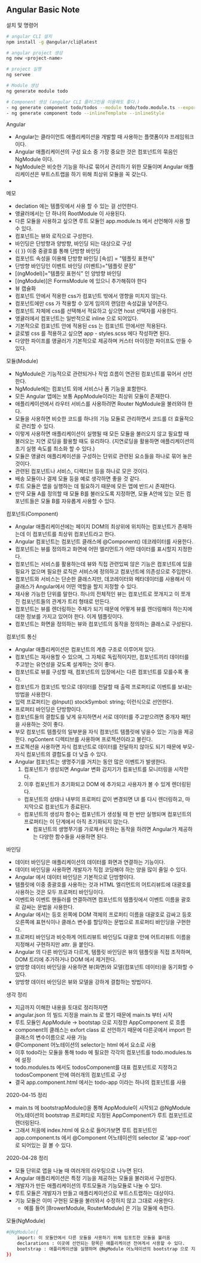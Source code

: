 ## Angular Basic Note
설치 및 명령어
```bash
# angular CLI 설치
npm install -g @angular/cli@latest

# angular project 생성
ng new <project-name>

# project 실행
ng servee

# Module 생성
ng generate module todo

# Component 생성 (angular CLI 플러그인을 이용해도 좋다.)
- ng generate component todo/todos --module todo/todo.module.ts --export
- ng generate component todo --inlineTemplate --inlineStyle
```

Angular
- Angular는 클라이언트 애플리케이션을 개발할 때 사용하는 플랫폼이자 프레임워크이다.
- Angular 애플리케이션의 구성 요소 중 가장 중요한 것은 컴포넌트의 묶음인 NgModule 이다.
- NgModule은 비슷한 기능을 하나로 묶어서 관리하기 위한 모듈이며 Angular 애플리케이션은 부트스트랩을 하기 위해 최상위 모듈을 꼭 갖는다.
- 

메모
- declation 에는 템플릿에서 사용 할 수 있는 걸 선언한다.
- 앵귤러에서는 단 하나의 RootModule 이 사용된다.
- 다른 모듈을 사용하고 싶으면 루트 모듈인 app.module.ts 에서 선언해야 사용 할 수 있다.
- 컴포넌트는 뷰와 로직으로 구성한다.
- 바인딩은 단방향과 양방향, 바인딩 되는 대상으로 구성
- {{ }} 이중 중괄호를 통해 단방향 바인딩
- 컴포넌트 속성을 이용해 단방향 바인딩 [속성] = "템플릿 표현식"
- 단방향 바인딩인 이벤트 바인딩 (이벤트)="템플릿 문장"
- [(ngModel)]="템플릿 표현식" 인 양방향 바인딩 
- [(ngModule)]은 FormsModule 에 있으니 추가해줘야 한다
- 뷰 캡슐화
- 컴포넌트 안에서 적용한 css가 컴포넌트 밖에서 영향을 미치지 않는다. 
- 컴포넌트에만 css 가 적용할 수 있게 임의의 랜덤한 속성값을 넣어준다. 
- 컴포넌트 자체에 css를 선택해서 적요하고 싶으면 host 선택자를 사용한다.
- 앵귤러에서 컴포넌트는 일반적으로 inline 으로 되어있다.
- 기본적으로 컴포넌트 안에 적용된 css 는 컴포넌트 안에서만 적용된다.
- 글로벌 css 를 적용하고 싶으면 app - styles.scss 에다 작성하면 된다.
- 다양한 파이프를 앵귤러가 기본적으로 제공하며 커스터 마이징한 파이프도 만들 수 있다.

모듈(Module)
- NgModule은 기능적으로 관련되거나 작업 흐름이 연관된 컴포넌트를 묶어서 선언한다. 
- NgModule에는 컴포넌트 외에 서비스나 폼 기능을 포함한다.
- 모든 Angular 앱에는 보통 AppModule이라는 최상위 모듈이 존재한다.
- 애플리케이션에서 라우터 서비스를 사용하려면 Router NgModule을 불러와야 한다.
- 모듈을 사용하면 비슷한 코드를 하나의 기능 모듈로 관리하면서 코드를 더 효율적으로 관리할 수 있다.
- 이렇게 사용하면 애플리케이션이 실행될 때 모든 모듈을 불러오지 않고 필요할 때 불러오는 지연 로딩을 활용할 때도 유리하다. (지연로딩을 활용하면 애플리케이션의 초기 실행 속도를 최소화 할 수 있다.)
- 모듈은 앵귤러 애플리케이션을 구성하는 단위로 관련된 요소들을 하나로 묶어 놓은 것이다.
- 관련된 컴포넌트나 서비스, 디렉티브 등을 하나로 모은 것이다.
- 배송 모듈이나 결제 모듈 등을 예로 생각하면 좋을 것 같다.
- 루트 모듈은 앱을 실행하는 데 필요하기 때문에 모든 앱에 반드시 존재한다.
- 만약 모듈 A를 정의할 때 모듈 B를 불러오도록 지정하면, 모듈 A안에 있는 모든 컴포넌트들은
  모듈 B를 자유롭게 사용할 수 있다. 

컴포넌트(Component)
- Angular 애플리케이션에는 페이지 DOM의 최상위에 위치하는 컴포넌트가 존재하는데 이 컴포넌트를 최상위 컴포넌트라고 한다.
- Angular 컴포넌트는 컴포넌트 클래스에 @Component() 데코레이터를 사용한다.
- 컴포넌트는 뷰를 정의하고 화면에 어떤 엘리먼트가 어떤 데이터를 표시할지 지정한다.
- 컴포넌트는 서비스를 활용하는데 뷰와 직접 관련있찌 않은 기능은 컴포넌트에 있을 필요가 없으며 필요한 로직은 서비스에 정의하고 컴포넌트에 의존성으로 주입한다.
- 컴포넌트와 서비스는 단순한 클래스지만, 데코레이터와 메타데이터를 사용해서 이 클래스가 Angular에서 어떤 역할을 할지 지정할 수 있다.
- 재사용 가능한 단위를 말한다. 하나의 전체적인 뷰는 컴포넌트로 쪼개지고 이 쪼개진 컴포넌트들의 관계가 트리 형태로 만든다.
- 컴포넌트는 뷰를 렌더링하는 주체가 되기 때문에 어떻게 뷰를 렌더링해야 하는지에 대한 정보를 가지고 있어야 한다. 이게 템플릿이다.
- 컴포넌트는 화면을 정의하는 뷰와 컴포넌트의 동작을 정의하는 클래스로 구성된다.

컴포넌트 통신
- Angular 애플리케이션은 컴포넌트의 계층 구조로 이루어져 있다.
- 컴포넌트는 재사용할 수 있으며, 그 자체로 독립적이지만, 컴포넌트끼리 데이터를 주고받는 유연성을 갖도록 설계하는 것이 좋다.
- 컴포넌트로 뷰를 구성할 때, 컴포넌트의 입장에서는 다른 컴포넌트를 모를수록 좋다.
- 컴포넌트가 컴포넌트 밖으로 데이터를 전달할 때 출력 프로퍼티로 이벤트를 보내는 방법을 사용한다.
- 입력 프로퍼티는 @Input() stockSymbol: string; 이런식으로 선언한다.
- 프로퍼티 바인딩은 단방향이다.
- 컴포넌트들의 결합도를 낮게 유지하면서 서로 데이터를 주고받으려면 중개자 패턴을 사용하는 것이 좋다.
- 부모 컴포넌트 템플릿의 일부분을 자식 컴포넌트 템플릿에 넣을수 있는 기능을 제공한다. ngContent 디렉티브를 사용하며 프로젝션이라고 불린다.
- 프로젝션을 사용하면 자식 컴포넌트로 데이터를 전달하지 않아도 되기 때문에 부모-자식 컴포넌트의 결합도를 더 낮출 수 있다.
- Angular 컴포넌트는 생명주기를 거치는 동안 많은 이벤트가 발생한다.
  1. 컴포넌트가 생성되면 Angular 변화 감지기가 컴포넌트를 모니터링을 시작한다.
  2. 이후 컴포넌트가 초기화되고 DOM 에 추가되고 사용자가 볼 수 있게 렌더링된다.
  - 컴포넌트의 상태나 내부의 프로퍼티 값이 변경되면 UI 를 다시 렌더링하고, 마지막으로 컴포넌트가 종료된다.
  - 컴포넌트의 생성자 함수는 컴포넌트가 생성될 때 한 번만 실행되며 컴포넌트의 프로퍼티는 이 단계에서 아직 초기화되지 않는다.
    - 컴포넌트의 생명쭈기를 가로채서 원하는 동작을 하려면 Angular가 제공하는 다양한 함수들을 사용하면 된다.

바인딩
- 데이터 바인딩은 애플리케이션의 데이터를 화면과 연결하는 기능이다.
- 데이터 바인딩을 사용하면 개발자가 직접 코딩해야 하는 양을 많이 줄일 수 있다.
- Angular 에서 데이터 바인딩은 기본적으로 단방향이다. 
- 템플릿에 이중 중괄호를 사용하는 것과 HTML 엘리먼트의 어트리뷰트에 대괄호를 사용하는 것은 모두 프로퍼티 바인딩이다.
- 이벤트와 이벤트 핸들러를 연결하려면 컴포넌트의 템플릿에서 이벤트 이름을 괄호로 감싸는 문법을 사용한다.
- Angular 에서는 등호 왼쪽에 DOM 객체의 프로퍼티 이름을 대괄호로 감싸고 등호 오른쪽에 표현식이나 클래스 변수를 할당하는 문법으로 프로퍼티 바인딩을 구현한다.
- 프로퍼티 바인딩과 비슷하게 어트리뷰트 바인딩도 대괄호 안에 어트리뷰트 이름을 지정해서 구현하지만 attr. 을 붙인다.
- Angular 의 다른 바인딩과 다르게, 템플릿 바인딩은 뷰의 템플릿을 직접 조작하며, DOM 트리에 추가하거나 DOM 에서 제거한다.
- 양방향 데이터 바인딩을 사용하면 뷰(화면)와 모델(컴포넌트 데이터)을 동기화할 수 있다.
- 양방향 데이터 바인딩은 뷰와 모델을 강하게 결합하는 방법이다.


 
생각 정리
- 지금까지 이해한 내용을 토대로 정리하자면 
- angular.json 의 빌드 지정을 main.ts 로 했기 때문에 main.ts 부터 시작
- 루트 모듈인 AppModule -> bootstap 으로 지정한 AppComponent 로 흐름
- component의 클래스는 exfort class 로 선언하기 때문에 다른곳에서 import 한 클래스의 변수이름으로 사용 가능
- @Component 어노테이션의 selector는 html 에서 요소로 사용
- 이후 todo라는 모듈을 통해 todo 에 필요한 각각의 컴포넌트를 todo.modules.ts 에 설정
- todo.modules.ts 에서도 todosComponent를 대표 컴포넌트로 지정하고 todosComponent 안에 여러개의 컴포넌트로 구성
- 결국 app.component.html 에서는 todo-app 이라는 하나의 컴포넌트를 사용

2020-04-15 정리 
- main.ts 에 bootstrapModule()을 통해 AppModule이 시작되고 @NgModule 어노테이션의 
  bootstrap 프로퍼티로 지정된 AppComponent가 루트 컴포넌트로 렌더링된다.
- 그래서 처음에 index.html 에 <app-root> 요소로 들어가보면 루트 컴포넌트인
  app.component.ts 에서 @Component 어노테이션의 selector 로 'app-root' 로 되어있는 걸 볼 수 있다.

2020-04-28 정리
- 모듈 단위로 앱을 나눌 때 여러개의 라우팅으로 나누면 된다. 
- Angular 애플리케이션은 특정 기능을 제공하는 모듈을 불러와서 구성한다.
- 개발자가 만든 애플리케이션의 루트모듈과 기능모듈로 나눌 수 있다.
- 루트 모듈은 개발자가 만들고 애플리케이션으로 부트스트랩하는 대상이다.
- 기능 모듈은 이미 구현된 모듈을 불러와서 수정하지 않고 그대로 사용한다.
    - 예를 들어 [BrowerModule, RouterModule] 은 기능 모듈에 속한다.


모듈(NgModule)
```bash
#@NgModule({
    import: 이 모듈안에서 다른 모듈을 사용하기 위해 임포트한 모듈을 불러옴
    declarations : 이곳에 선언되는 항목은 애플리케이션 전여게서 사용할 수 있다.
    bootstrap : 애플리케이션을 실행하며 @NgModule 어노테이션의 bootstrap 으로 지정된 컴포넌트가 루트 컴포넌트로 렌더링된다.
})


```


